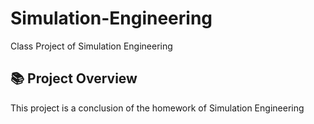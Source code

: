 # Simulation-Engineering
Class Project of Simulation Engineering
## 📚 **Project Overview**
This project is a conclusion of the homework of Simulation Engineering
